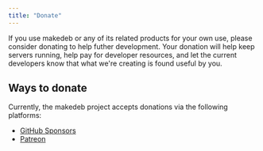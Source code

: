 ```yaml
---
title: "Donate"
---
```


If you use makedeb or any of its related products for your own use, please consider donating to help futher development. Your donation will help keep servers running, help pay for developer resources, and let the current developers know that what we're creating is found useful by you.

## Ways to donate

Currently, the makedeb project accepts donations via the following platforms:

- [GitHub Sponsors](https://github.com/sponsors/makedeb)
- [Patreon](https://www.patreon.com/makedeb)
